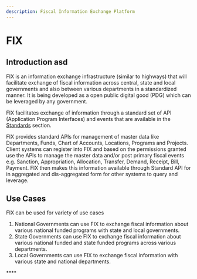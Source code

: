 ```yaml
---
description: Fiscal Information Exchange Platform
---
```


# FIX

## Introduction asd

FIX is an information exchange infrastructure \(similar to highways\) that will facilitate exchange of fiscal information across central, state and local governments and also between various departments in a standardized manner.  It is being developed as a open public digital good \(PDG\) which can be leveraged by any government. 

FIX facilitates exchange of information through a standard set of API \(Application Program Interfaces\)  and events that are available in the [Standards](platform/standards/) section.

FIX provides standard APIs for management of master data like Departments, Funds, Chart of Accounts, Locations, Programs and Projects. Client systems can register into FIX and based on the permissions granted use the APIs to manage the master data and/or post primary fiscal events e.g. Sanction, Appropriation, Allocation, Transfer, Demand, Receipt, Bill, Payment. FIX then makes this information available through Standard API for in aggregated and dis-aggregated form for other systems to query and leverage. 

## Use Cases

FIX can be used for variety of use cases 

1. National Governments can use FIX to exchange fiscal information about various national funded programs with state and local governments.
2. State Governments can use FIX to exchange fiscal information about various national funded and state funded programs across various departments.
3. Local Governments can use FIX to exchange fiscal information with various state and national departments. 

\*\*\*\*

